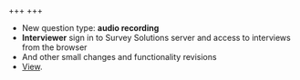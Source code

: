 +++
+++
-   New question type: **audio recording**
-   **Interviewer** sign in to Survey Solutions server and access to
    interviews from the browser
-   And other small changes and functionality revisions
-   [View](/release-notes/version-5-22).